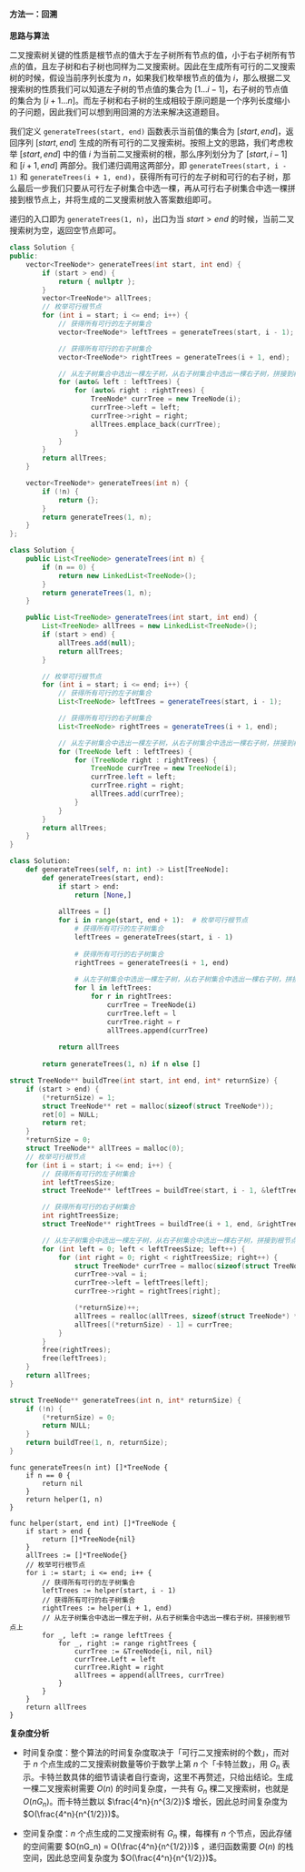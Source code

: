 #### 方法一：回溯

**思路与算法**

二叉搜索树关键的性质是根节点的值大于左子树所有节点的值，小于右子树所有节点的值，且左子树和右子树也同样为二叉搜索树。因此在生成所有可行的二叉搜索树的时候，假设当前序列长度为 $n$，如果我们枚举根节点的值为 $i$，那么根据二叉搜索树的性质我们可以知道左子树的节点值的集合为 $[1 \ldots i-1]$，右子树的节点值的集合为 $[i+1 \ldots n]$。而左子树和右子树的生成相较于原问题是一个序列长度缩小的子问题，因此我们可以想到用回溯的方法来解决这道题目。

我们定义 `generateTrees(start, end)` 函数表示当前值的集合为 $[\textit{start},\textit{end}]$，返回序列 $[\textit{start},\textit{end}]$ 生成的所有可行的二叉搜索树。按照上文的思路，我们考虑枚举 $[\textit{start},\textit{end}]$ 中的值 $i$ 为当前二叉搜索树的根，那么序列划分为了 $[\textit{start},i-1]$ 和 $[i+1,\textit{end}]$ 两部分。我们递归调用这两部分，即 `generateTrees(start, i - 1)` 和 `generateTrees(i + 1, end)`，获得所有可行的左子树和可行的右子树，那么最后一步我们只要从可行左子树集合中选一棵，再从可行右子树集合中选一棵拼接到根节点上，并将生成的二叉搜索树放入答案数组即可。

递归的入口即为 `generateTrees(1, n)`，出口为当 $\textit{start}>\textit{end}$ 的时候，当前二叉搜索树为空，返回空节点即可。

```C++ [sol1-C++]
class Solution {
public:
    vector<TreeNode*> generateTrees(int start, int end) {
        if (start > end) {
            return { nullptr };
        }
        vector<TreeNode*> allTrees;
        // 枚举可行根节点
        for (int i = start; i <= end; i++) {
            // 获得所有可行的左子树集合
            vector<TreeNode*> leftTrees = generateTrees(start, i - 1);

            // 获得所有可行的右子树集合
            vector<TreeNode*> rightTrees = generateTrees(i + 1, end);

            // 从左子树集合中选出一棵左子树，从右子树集合中选出一棵右子树，拼接到根节点上
            for (auto& left : leftTrees) {
                for (auto& right : rightTrees) {
                    TreeNode* currTree = new TreeNode(i);
                    currTree->left = left;
                    currTree->right = right;
                    allTrees.emplace_back(currTree);
                }
            }
        }
        return allTrees;
    }

    vector<TreeNode*> generateTrees(int n) {
        if (!n) {
            return {};
        }
        return generateTrees(1, n);
    }
};
```

```Java [sol1-Java]
class Solution {
    public List<TreeNode> generateTrees(int n) {
        if (n == 0) {
            return new LinkedList<TreeNode>();
        }
        return generateTrees(1, n);
    }

    public List<TreeNode> generateTrees(int start, int end) {
        List<TreeNode> allTrees = new LinkedList<TreeNode>();
        if (start > end) {
            allTrees.add(null);
            return allTrees;
        }

        // 枚举可行根节点
        for (int i = start; i <= end; i++) {
            // 获得所有可行的左子树集合
            List<TreeNode> leftTrees = generateTrees(start, i - 1);

            // 获得所有可行的右子树集合
            List<TreeNode> rightTrees = generateTrees(i + 1, end);

            // 从左子树集合中选出一棵左子树，从右子树集合中选出一棵右子树，拼接到根节点上
            for (TreeNode left : leftTrees) {
                for (TreeNode right : rightTrees) {
                    TreeNode currTree = new TreeNode(i);
                    currTree.left = left;
                    currTree.right = right;
                    allTrees.add(currTree);
                }
            }
        }
        return allTrees;
    }
}
```

```Python [sol1-Python3]
class Solution:
    def generateTrees(self, n: int) -> List[TreeNode]:
        def generateTrees(start, end):
            if start > end:
                return [None,]
            
            allTrees = []
            for i in range(start, end + 1):  # 枚举可行根节点
                # 获得所有可行的左子树集合
                leftTrees = generateTrees(start, i - 1)
                
                # 获得所有可行的右子树集合
                rightTrees = generateTrees(i + 1, end)
                
                # 从左子树集合中选出一棵左子树，从右子树集合中选出一棵右子树，拼接到根节点上
                for l in leftTrees:
                    for r in rightTrees:
                        currTree = TreeNode(i)
                        currTree.left = l
                        currTree.right = r
                        allTrees.append(currTree)
            
            return allTrees
        
        return generateTrees(1, n) if n else []
```

```C [sol1-C]
struct TreeNode** buildTree(int start, int end, int* returnSize) {
    if (start > end) {
        (*returnSize) = 1;
        struct TreeNode** ret = malloc(sizeof(struct TreeNode*));
        ret[0] = NULL;
        return ret;
    }
    *returnSize = 0;
    struct TreeNode** allTrees = malloc(0);
    // 枚举可行根节点
    for (int i = start; i <= end; i++) {
        // 获得所有可行的左子树集合
        int leftTreesSize;
        struct TreeNode** leftTrees = buildTree(start, i - 1, &leftTreesSize);

        // 获得所有可行的右子树集合
        int rightTreesSize;
        struct TreeNode** rightTrees = buildTree(i + 1, end, &rightTreesSize);

        // 从左子树集合中选出一棵左子树，从右子树集合中选出一棵右子树，拼接到根节点上
        for (int left = 0; left < leftTreesSize; left++) {
            for (int right = 0; right < rightTreesSize; right++) {
                struct TreeNode* currTree = malloc(sizeof(struct TreeNode));
                currTree->val = i;
                currTree->left = leftTrees[left];
                currTree->right = rightTrees[right];

                (*returnSize)++;
                allTrees = realloc(allTrees, sizeof(struct TreeNode*) * (*returnSize));
                allTrees[(*returnSize) - 1] = currTree;
            }
        }
        free(rightTrees);
        free(leftTrees);
    }
    return allTrees;
}

struct TreeNode** generateTrees(int n, int* returnSize) {
    if (!n) {
        (*returnSize) = 0;
        return NULL;
    }
    return buildTree(1, n, returnSize);
}
```

```golang [sol1-Golang]
func generateTrees(n int) []*TreeNode {
    if n == 0 {
        return nil
    }
    return helper(1, n)
}

func helper(start, end int) []*TreeNode {
    if start > end {
        return []*TreeNode{nil}
    }
    allTrees := []*TreeNode{}
    // 枚举可行根节点
    for i := start; i <= end; i++ {
        // 获得所有可行的左子树集合
        leftTrees := helper(start, i - 1)
        // 获得所有可行的右子树集合
        rightTrees := helper(i + 1, end)
        // 从左子树集合中选出一棵左子树，从右子树集合中选出一棵右子树，拼接到根节点上
        for _, left := range leftTrees {
            for _, right := range rightTrees {
                currTree := &TreeNode{i, nil, nil}
                currTree.Left = left
                currTree.Right = right
                allTrees = append(allTrees, currTree)
            }
        }
    }
    return allTrees
}
```

**复杂度分析**

- 时间复杂度：整个算法的时间复杂度取决于「可行二叉搜索树的个数」，而对于 $n$ 个点生成的二叉搜索树数量等价于数学上第 $n$ 个「卡特兰数」，用 $G_n$ 表示。卡特兰数具体的细节请读者自行查询，这里不再赘述，只给出结论。生成一棵二叉搜索树需要 $O(n)$ 的时间复杂度，一共有 $G_n$ 棵二叉搜索树，也就是 $O(nG_n)$。而卡特兰数以 $\frac{4^n}{n^{3/2}}$ 增长，因此总时间复杂度为 $O(\frac{4^n}{n^{1/2}})$。

- 空间复杂度：$n$ 个点生成的二叉搜索树有 $G_n$ 棵，每棵有 $n$ 个节点，因此存储的空间需要 $O(nG_n) = O(\frac{4^n}{n^{1/2}})$ ，递归函数需要 $O(n)$ 的栈空间，因此总空间复杂度为 $O(\frac{4^n}{n^{1/2}})$。